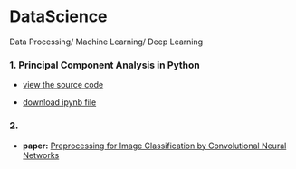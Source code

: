 # DataScience
Data Processing/ Machine Learning/ Deep Learning 


### 1. Principal Component Analysis in Python
-  [view the source code](https://github.com/liangyihuai/DataScience/blob/master/PCA%20Learning/PCA%20Learning.md)

-  [download ipynb file](https://github.com/liangyihuai/DataScience/blob/master/PCA%20Learning/PCA%20Learning.ipynb)

### 2. 
- **paper:** [Preprocessing for Image Classification by Convolutional Neural Networks]()

